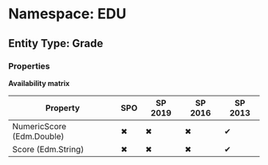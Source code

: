 # Namespace: EDU

## Entity Type: Grade

### Properties

**Availability matrix**

Property | SPO | SP 2019 | SP 2016 | SP 2013
----------|-----|---------|---------|--------
NumericScore (Edm.Double) | ✖ | ✖ | ✖ | ✔
Score (Edm.String) | ✖ | ✖ | ✖ | ✔

